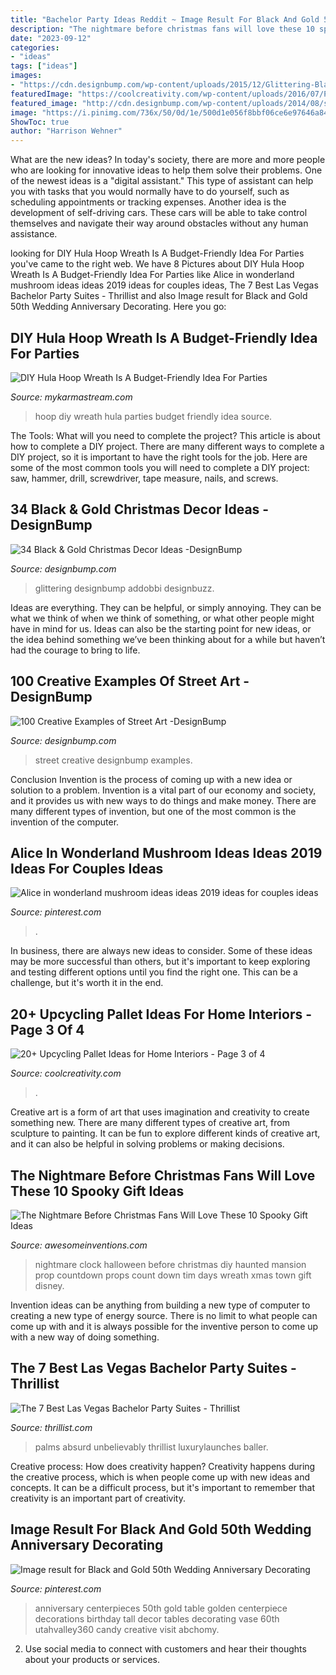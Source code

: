 ```yaml
---
title: "Bachelor Party Ideas Reddit ~ Image Result For Black And Gold 50th Wedding Anniversary Decorating"
description: "The nightmare before christmas fans will love these 10 spooky gift ideas"
date: "2023-09-12"
categories:
- "ideas"
tags: ["ideas"]
images:
- "https://cdn.designbump.com/wp-content/uploads/2015/12/Glittering-Black-And-Gold-Christmas-Decor-ideas-14.jpg"
featuredImage: "https://coolcreativity.com/wp-content/uploads/2016/07/Pallet-Shelves-Pallet-Bookshelves.jpg"
featured_image: "http://cdn.designbump.com/wp-content/uploads/2014/08/street-art-22.jpg"
image: "https://i.pinimg.com/736x/50/0d/1e/500d1e056f8bbf06ce6e97646a840631.jpg"
ShowToc: true
author: "Harrison Wehner"
---
```



What are the new ideas?
In today's society, there are more and more people who are looking for innovative ideas to help them solve their problems. One of the newest ideas is a "digital assistant." This type of assistant can help you with tasks that you would normally have to do yourself, such as scheduling appointments or tracking expenses. Another idea is the development of self-driving cars. These cars will be able to take control themselves and navigate their way around obstacles without any human assistance.

	

		
looking for DIY Hula Hoop Wreath Is A Budget-Friendly Idea For Parties you've came to the right web. We have 8 Pictures about DIY Hula Hoop Wreath Is A Budget-Friendly Idea For Parties like Alice in wonderland mushroom ideas ideas 2019 ideas for couples ideas, The 7 Best Las Vegas Bachelor Party Suites - Thrillist and also Image result for Black and Gold 50th Wedding Anniversary Decorating. Here you go:
		
    
## DIY Hula Hoop Wreath Is A Budget-Friendly Idea For Parties

<img loading=lazy src="https://mykarmastream.com/wp-content/uploads/2018/01/diy-hoola-hoop-wreath-.jpg" onerror="this.onerror=null;this.src='https://tse1.mm.bing.net/th?id=OIP.ccXLLWj7Nu_vjocJ8iaGvwHaLH&amp;pid=15.1';" alt="DIY Hula Hoop Wreath Is A Budget-Friendly Idea For Parties">

_Source: mykarmastream.com_

>hoop diy wreath hula parties budget friendly idea source. 

	

The Tools: What will you need to complete the project?
This article is about how to complete a DIY project. There are many different ways to complete a DIY project, so it is important to have the right tools for the job. Here are some of the most common tools you will need to complete a DIY project: saw, hammer, drill, screwdriver, tape measure, nails, and screws.

    
## 34 Black &amp; Gold Christmas Decor Ideas -DesignBump

<img loading=lazy src="https://cdn.designbump.com/wp-content/uploads/2015/12/Glittering-Black-And-Gold-Christmas-Decor-ideas-14.jpg" onerror="this.onerror=null;this.src='https://tse2.mm.bing.net/th?id=OIP.I62gCO1W2PqMZtambayCWQHaKj&amp;pid=15.1';" alt="34 Black &amp; Gold Christmas Decor Ideas -DesignBump">

_Source: designbump.com_

>glittering designbump addobbi designbuzz. 

	

Ideas are everything. They can be helpful, or simply annoying. They can be what we think of when we think of something, or what other people might have in mind for us. Ideas can also be the starting point for new ideas, or the idea behind something we’ve been thinking about for a while but haven’t had the courage to bring to life.

    
## 100 Creative Examples Of Street Art -DesignBump

<img loading=lazy src="http://cdn.designbump.com/wp-content/uploads/2014/08/street-art-22.jpg" onerror="this.onerror=null;this.src='https://tse3.mm.bing.net/th?id=OIP.YDyiuzGx52s0UmgOzg9ABAHaJ4&amp;pid=15.1';" alt="100 Creative Examples of Street Art -DesignBump">

_Source: designbump.com_

>street creative designbump examples. 

	

Conclusion
Invention is the process of coming up with a new idea or solution to a problem. Invention is a vital part of our economy and society, and it provides us with new ways to do things and make money. There are many different types of invention, but one of the most common is the invention of the computer.

    
## Alice In Wonderland Mushroom Ideas Ideas 2019 Ideas For Couples Ideas

<img loading=lazy src="https://i.pinimg.com/736x/85/4a/a7/854aa71877b27d919e690fc487d3a4e3.jpg" onerror="this.onerror=null;this.src='https://tse1.mm.bing.net/th?id=OIP.25MCRkaa6tGq4vTSLwWw3AHaLH&amp;pid=15.1';" alt="Alice in wonderland mushroom ideas ideas 2019 ideas for couples ideas">

_Source: pinterest.com_

>. 

	

In business, there are always new ideas to consider. Some of these ideas may be more successful than others, but it's important to keep exploring and testing different options until you find the right one. This can be a challenge, but it's worth it in the end.

    
## 20+ Upcycling Pallet Ideas For Home Interiors - Page 3 Of 4

<img loading=lazy src="https://coolcreativity.com/wp-content/uploads/2016/07/Pallet-Shelves-Pallet-Bookshelves.jpg" onerror="this.onerror=null;this.src='https://tse3.mm.bing.net/th?id=OIP.nCdiDBL2sAeoQrx6P78I7gHaJ3&amp;pid=15.1';" alt="20+ Upcycling Pallet Ideas for Home Interiors - Page 3 of 4">

_Source: coolcreativity.com_

>. 

	

Creative art is a form of art that uses imagination and creativity to create something new. There are many different types of creative art, from sculpture to painting. It can be fun to explore different kinds of creative art, and it can also be helpful in solving problems or making decisions.

    
## The Nightmare Before Christmas Fans Will Love These 10 Spooky Gift Ideas

<img loading=lazy src="http://www.awesomeinventions.com/wp-content/uploads/2015/01/nightmare-clock.jpg" onerror="this.onerror=null;this.src='https://tse3.mm.bing.net/th?id=OIP.ISQgOXn9zm0nN1t5CsW9JgDYEg&amp;pid=15.1';" alt="The Nightmare Before Christmas Fans Will Love These 10 Spooky Gift Ideas">

_Source: awesomeinventions.com_

>nightmare clock halloween before christmas diy haunted mansion prop countdown props count down tim days wreath xmas town gift disney. 

	

Invention ideas can be anything from building a new type of computer to creating a new type of energy source. There is no limit to what people can come up with and it is always possible for the inventive person to come up with a new way of doing something.

    
## The 7 Best Las Vegas Bachelor Party Suites - Thrillist

<img loading=lazy src="https://assets3.thrillist.com/v1/image/880398/size/tmg-facebook_social.jpg" onerror="this.onerror=null;this.src='https://tse4.mm.bing.net/th?id=OIP.lIZYPE_TNQqMW1-VlBnUygHaEj&amp;pid=15.1';" alt="The 7 Best Las Vegas Bachelor Party Suites - Thrillist">

_Source: thrillist.com_

>palms absurd unbelievably thrillist luxurylaunches baller. 

	

Creative process: How does creativity happen?
Creativity happens during the creative process, which is when people come up with new ideas and concepts. It can be a difficult process, but it's important to remember that creativity is an important part of creativity.

    
## Image Result For Black And Gold 50th Wedding Anniversary Decorating

<img loading=lazy src="https://i.pinimg.com/736x/50/0d/1e/500d1e056f8bbf06ce6e97646a840631.jpg" onerror="this.onerror=null;this.src='https://tse3.mm.bing.net/th?id=OIP.2oJITe56c6sRZF_5TMykNwAAAA&amp;pid=15.1';" alt="Image result for Black and Gold 50th Wedding Anniversary Decorating">

_Source: pinterest.com_

>anniversary centerpieces 50th gold table golden centerpiece decorations birthday tall decor tables decorating vase 60th utahvalley360 candy creative visit abchomy. 

	

2. Use social media to connect with customers and hear their thoughts about your products or services.

